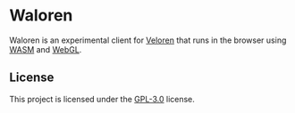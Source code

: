 # Waloren

Waloren is an experimental client for [Veloren][veloren] that runs in 
the browser using [WASM][wasm] and [WebGL][web-gl].

## License

This project is licensed under the [GPL-3.0][license] license.

[veloren]: https://veloren.net
[wasm]: https://webassembly.org
[web-gl]: https://developer.mozilla.org/en-US/docs/Web/API/WebGL_API
[license]: https://choosealicense.com/licenses/gpl-3.0/
